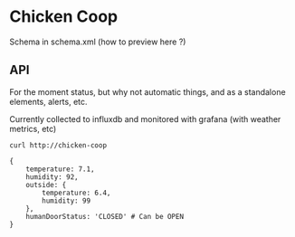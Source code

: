 # Chicken Coop

Schema in schema.xml (how to preview here ?)

## API

For the moment status, but why not automatic things, and as a standalone elements, alerts, etc.

Currently collected to influxdb and monitored with grafana (with weather metrics, etc)

`curl http://chicken-coop`

```
{
    temperature: 7.1,
    humidity: 92,
    outside: {
        temperature: 6.4,
        humidity: 99
    },
    humanDoorStatus: 'CLOSED' # Can be OPEN
}
```
